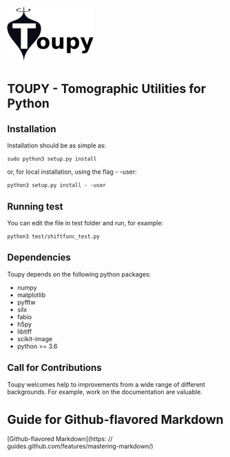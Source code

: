 
# <img src="resources/toupy_logo.png" alt="toupy" width="200"/>

TOUPY - Tomographic Utilities for Python
==============================================

Installation
------------

Installation should be as simple as:

    sudo python3 setup.py install

or, for local installation, using the flag - -user:

    python3 setup.py install - -user

Running test
------------

You can edit the file in test folder and run, for example:

    python3 test/shiftfunc_test.py

Dependencies
------------

Toupy depends on the following python packages:

* numpy
* matplotlib
* pyfftw
* silx
* fabio
* h5py
* libtiff
* scikit-image
* python >= 3.6


Call for Contributions
----------------------

Toupy welcomes help to improvements from a wide range of different backgrounds.
For example, work on the documentation are valuable.

# Guide for Github-flavored Markdown

[Github-flavored Markdown](https: // guides.github.com/features/mastering-markdown/)
